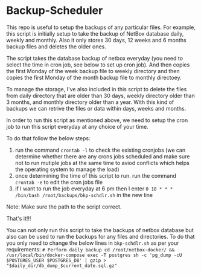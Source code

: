 # Backup-Scheduler
This repo is useful to setup the backups of any particular files. For example, this script is initially setup to take the backup of NetBox database daily, weekly and monthly. Also it only stores 30 days, 12 weeks and 6 months backup files and deletes the older ones.

The script takes the database backup of netbox everyday (you need to select the time in cron job, see below to set up cron job). And then copies the first Monday of the week backup file to weekly directory and then copies the first Monday of the month backup file to monthly directoey.

To manage the storage, I've also included in this script to delete the files from daily directory that are older than 30 days, weekly directory older than 3 months, and monthly directory older than a year. With this kind of backups we can retrive the files or data within days, weeks and months.

In order to run this script as mentioned above, we need to setup the cron job to run this script everyday at any choice of your time.

To do that follow the below steps:
1. run the command `crontab -l` to check the existing cronjobs (we can determine whether there are any crons jobs scheduled and make sure not to run mutiple jobs at the same time to aviod conflicts which helps the operating system to manage the load)
2. once determining the time of this script to run. run the command `crontab -e` to edit the cron jobs file
3. if I want to run the job everyday at 6 pm then I enter `0 18 * * * /bin/bash /root/backups/bkp-schdlr.sh` in the new line

Note: Make sure the path to the script correct.

That's it!!!


You can not only run this script to take the backups of netbox database but also can be used to run the backups for any files and directories.
To do that you only need to change the below lines in `bkp-schdlr.sh` as per your requirements:
`# Perform daily backup
cd /root/netbox-docker/ && /usr/local/bin/docker-compose exec -T postgres sh -c 'pg_dump -cU $POSTGRES_USER $POSTGRES_DB' | gzip > "$daily_dir/db_dump_$current_date.sql.gz"`
